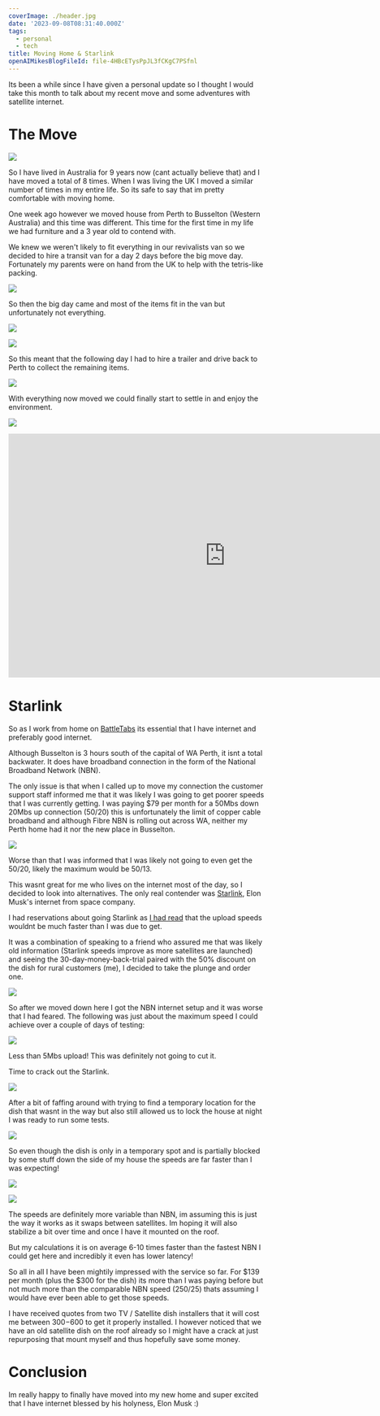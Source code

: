 ```yaml
---
coverImage: ./header.jpg
date: '2023-09-08T08:31:40.000Z'
tags:
  - personal
  - tech
title: Moving Home & Starlink
openAIMikesBlogFileId: file-4HBcETysPpJL3fCKgC7PSfnl
---
```


Its been a while since I have given a personal update so I thought I would take this month to talk about my recent move and some adventures with satellite internet.

# The Move

[![](./map.png)](./map.png)

So I have lived in Australia for 9 years now (cant actually believe that) and I have moved a total of 8 times. When I was living the UK I moved a similar number of times in my entire life. So its safe to say that im pretty comfortable with moving home.

One week ago however we moved house from Perth to Busselton (Western Australia) and this time was different. This time for the first time in my life we had furniture and a 3 year old to contend with.

We knew we weren't likely to fit everything in our revivalists van so we decided to hire a transit van for a day 2 days before the big move day. Fortunately my parents were on hand from the UK to help with the tetris-like packing.

[![](./tetris.jpg)](./tetris.jpg)

So then the big day came and most of the items fit in the van but unfortunately not everything.

[![](./van.jpg)](./van.jpg)

[![](./left-over.jpg)](./left-over.jpg)

So this meant that the following day I had to hire a trailer and drive back to Perth to collect the remaining items.

[![](./trailer.jpg)](./trailer.jpg)

With everything now moved we could finally start to settle in and enjoy the environment.

[![](./garden.jpg)](./garden.jpg)

<iframe width="853" height="480" src="https://www.youtube.com/embed/T4kaZX1ZzzM" frameborder="0" allow="autoplay; encrypted-media" allowfullscreen></iframe>

# Starlink

So as I work from home on [BattleTabs](https://mikecann.co.uk/posts/battletabs-in-7-minutes) its essential that I have internet and preferably good internet.

Although Busselton is 3 hours south of the capital of WA Perth, it isnt a total backwater. It does have broadband connection in the form of the National Broadband Network (NBN).

The only issue is that when I called up to move my connection the customer support staff informed me that it was likely I was going to get poorer speeds that I was currently getting. I was paying $79 per month for a 50Mbs down 20Mbs up connection (50/20) this is unfortunately the limit of copper cable broadband and although Fibre NBN is rolling out across WA, neither my Perth home had it nor the new place in Busselton.

[![](./aussiebb.png)](./aussiebb.png)

Worse than that I was informed that I was likely not going to even get the 50/20, likely the maximum would be 50/13.

This wasnt great for me who lives on the internet most of the day, so I decided to look into alternatives. The only real contender was [Starlink](https://www.starlink.com/), Elon Musk's internet from space company.

I had reservations about going Starlink as [I had read](https://www.whistleout.com.au/Broadband/Guides/Starlink-Australia-Everything-you-need-to-know) that the upload speeds wouldnt be much faster than I was due to get.

It was a combination of speaking to a friend who assured me that was likely old information (Starlink speeds improve as more satellites are launched) and seeing the 30-day-money-back-trial paired with the 50% discount on the dish for rural customers (me), I decided to take the plunge and order one.

[![](./30day.png)](./30day.png)

So after we moved down here I got the NBN internet setup and it was worse that I had feared. The following was just about the maximum speed I could achieve over a couple of days of testing:

[![](./nbn-speed.png)](./nbn-speed.png)

Less than 5Mbs upload! This was definitely not going to cut it.

Time to crack out the Starlink.

[![](./starlink-box.jpg)](./starlink-box.jpg)

After a bit of faffing around with trying to find a temporary location for the dish that wasnt in the way but also still allowed us to lock the house at night I was ready to run some tests.

[![](./dish.jpg)](./dish.jpg)

So even though the dish is only in a temporary spot and is partially blocked by some stuff down the side of my house the speeds are far faster than I was expecting!

[![](./starlink-speed1.png)](./starlink-speed1.png)

[![](./starlink-speed2.png)](./starlink-speed2.png)

The speeds are definitely more variable than NBN, im assuming this is just the way it works as it swaps between satellites. Im hoping it will also stabilize a bit over time and once I have it mounted on the roof.

But my calculations it is on average 6-10 times faster than the fastest NBN I could get here and incredibly it even has lower latency!

So all in all I have been mightily impressed with the service so far. For $139 per month (plus the $300 for the dish) its more than I was paying before but not much more than the comparable NBN speed (250/25) thats assuming I would have ever been able to get those speeds.

I have received quotes from two TV / Satellite dish installers that it will cost me between $300-$600 to get it properly installed. I however noticed that we have an old satellite dish on the roof already so I might have a crack at just repurposing that mount myself and thus hopefully save some money.

# Conclusion

Im really happy to finally have moved into my new home and super excited that I have internet blessed by his holyness, Elon Musk :)
